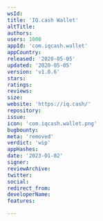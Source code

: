 ```yaml
---
wsId: 
title: 'IQ.cash Wallet'
altTitle: 
authors: 
users: 1000
appId: 'com.iqcash.wallet'
appCountry: 
released: '2020-05-05'
updated: '2020-05-05'
version: 'v1.0.6'
stars: 
ratings: 
reviews: 
size: 
website: 'https://iq.cash/'
repository: 
issue: 
icon: 'com.iqcash.wallet.png'
bugbounty: 
meta: 'removed'
verdict: 'wip'
appHashes: 
date: '2023-01-02'
signer: 
reviewArchive: 
twitter: 
social: 
redirect_from: 
developerName: 
features: 

---
```


